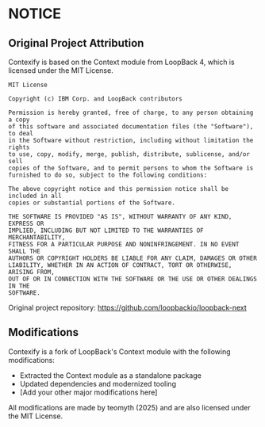 # NOTICE

## Original Project Attribution

Contexify is based on the Context module from LoopBack 4, which is licensed under the MIT License.

```
MIT License

Copyright (c) IBM Corp. and LoopBack contributors

Permission is hereby granted, free of charge, to any person obtaining a copy
of this software and associated documentation files (the "Software"), to deal
in the Software without restriction, including without limitation the rights
to use, copy, modify, merge, publish, distribute, sublicense, and/or sell
copies of the Software, and to permit persons to whom the Software is
furnished to do so, subject to the following conditions:

The above copyright notice and this permission notice shall be included in all
copies or substantial portions of the Software.

THE SOFTWARE IS PROVIDED "AS IS", WITHOUT WARRANTY OF ANY KIND, EXPRESS OR
IMPLIED, INCLUDING BUT NOT LIMITED TO THE WARRANTIES OF MERCHANTABILITY,
FITNESS FOR A PARTICULAR PURPOSE AND NONINFRINGEMENT. IN NO EVENT SHALL THE
AUTHORS OR COPYRIGHT HOLDERS BE LIABLE FOR ANY CLAIM, DAMAGES OR OTHER
LIABILITY, WHETHER IN AN ACTION OF CONTRACT, TORT OR OTHERWISE, ARISING FROM,
OUT OF OR IN CONNECTION WITH THE SOFTWARE OR THE USE OR OTHER DEALINGS IN THE
SOFTWARE.
```

Original project repository: https://github.com/loopbackio/loopback-next

## Modifications

Contexify is a fork of LoopBack's Context module with the following modifications:

- Extracted the Context module as a standalone package
- Updated dependencies and modernized tooling
- [Add your other major modifications here]

All modifications are made by teomyth (2025) and are also licensed under the MIT License.
